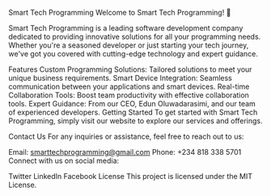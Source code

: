 Smart Tech Programming
Welcome to Smart Tech Programming! 🚀

Smart Tech Programming is a leading software development company dedicated to providing innovative solutions for all your programming needs. Whether you're a seasoned developer or just starting your tech journey, we've got you covered with cutting-edge technology and expert guidance.

Features
Custom Programming Solutions: Tailored solutions to meet your unique business requirements.
Smart Device Integration: Seamless communication between your applications and smart devices.
Real-time Collaboration Tools: Boost team productivity with effective collaboration tools.
Expert Guidance: From our CEO, Edun Oluwadarasimi, and our team of experienced developers.
Getting Started
To get started with Smart Tech Programming, simply visit our website to explore our services and offerings.

Contact Us
For any inquiries or assistance, feel free to reach out to us:

Email: smarttechprogramming@gmail.com
Phone: +234 818 338 5701
Connect with us on social media:

Twitter
LinkedIn
Facebook
License
This project is licensed under the MIT License.

